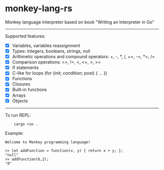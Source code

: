 # monkey-lang-rs
Monkey language interpreter based on book "Writing an Interpreter in Go"

---
Supported features:
- [x] Variables, variables reassignment
- [x] Types: integers, booleans, strings, null
- [x] Arithmetic operations and compound operators: +, -, *, /, +=, -=, *=, /=
- [x] Comparison operations: ==, !=, <, <=, >, >=
- [x] If statements
- [x] C-like for loops (for (init; condition; post) { ... })
- [x] Functions
- [x] Closures
- [x] Built-in functions
- [x] Arrays
- [x] Objects

---
To run REPL:
```
    cargo run . 
```

Example:
```
Welcome to Monkey programming language!

>> let addFunction = function(x, y) { return x + y; };
"null"
>> addFunction(6,2);
"8"
```